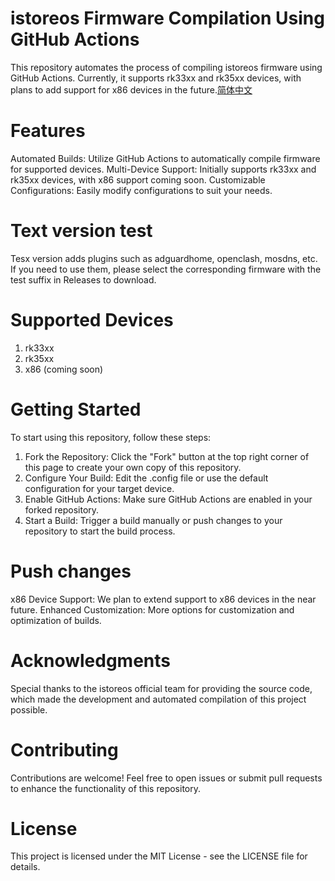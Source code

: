 # istoreos Firmware Compilation Using GitHub Actions 
This repository automates the process of compiling istoreos firmware using GitHub Actions. Currently, it supports rk33xx and rk35xx devices, with plans to add support for x86 devices in the future.[简体中文](README_ZH.md) 

# Features
Automated Builds: Utilize GitHub Actions to automatically compile firmware for supported devices.
Multi-Device Support: Initially supports rk33xx and rk35xx devices, with x86 support coming soon.
Customizable Configurations: Easily modify configurations to suit your needs.

# Text version test
Tesx version adds plugins such as adguardhome, openclash, mosdns, etc. If you need to use them, please select the corresponding firmware with the test suffix in Releases to download.

# Supported Devices
1. rk33xx
2. rk35xx
3. x86 (coming soon)

# Getting Started
To start using this repository, follow these steps:

1. Fork the Repository: Click the "Fork" button at the top right corner of this page to create your own copy of this repository.
2. Configure Your Build: Edit the .config file or use the default configuration for your target device.
3. Enable GitHub Actions: Make sure GitHub Actions are enabled in your forked repository.
4. Start a Build: Trigger a build manually or push changes to your repository to start the build process.

# Push changes 
x86 Device Support: We plan to extend support to x86 devices in the near future.
Enhanced Customization: More options for customization and optimization of builds.

# Acknowledgments
Special thanks to the istoreos official team for providing the source code, which made the development and automated compilation of this project possible.

# Contributing
Contributions are welcome! Feel free to open issues or submit pull requests to enhance the functionality of this repository.

# License
This project is licensed under the MIT License - see the LICENSE file for details.
